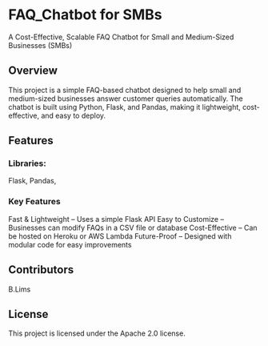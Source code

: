 # FAQ_Chatbot for SMBs

A Cost-Effective, Scalable FAQ Chatbot for Small and Medium-Sized Businesses (SMBs)

## Overview
This project is a simple FAQ-based chatbot designed to help small and medium-sized businesses answer customer queries automatically. The chatbot is built using Python, Flask, and Pandas, making it lightweight, cost-effective, and easy to deploy.

## Features
### Libraries:
Flask, Pandas, 

### Key Features
Fast & Lightweight – Uses a simple Flask API 
Easy to Customize – Businesses can modify FAQs in a CSV file or database 
Cost-Effective – Can be hosted on Heroku or AWS Lambda 
Future-Proof – Designed with modular code for easy improvements

## Contributors
B.Lims

## License
This project is licensed under the Apache 2.0 license.


##
